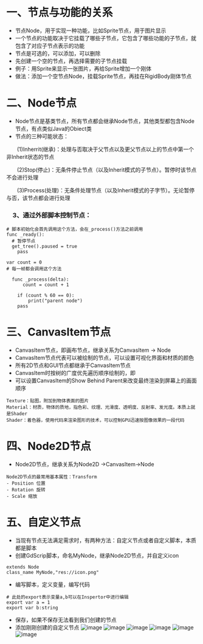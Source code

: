 # 一、节点与功能的关系

- 节点Node，用于实现一种功能，比如Sprite节点，用于图片显示
- 一个节点的功能取决于它挂载了哪些子节点，它包含了哪些功能的子节点，就包含了对应子节点表示的功能
- 节点是可选的，可以添加，可以删除
- 先创建一个空的节点，再选择需要的子节点挂载
- 例子：用Sprite来显示一张图片，再给Sprite增加一个刚体
- 做法：添加一个空节点Node，挂载Sprite节点，再挂在RigidBody刚体节点

# 二、Node节点

- Node节点是基类节点，所有节点都会继承Node节点，其他类型都包含Node节点，有点类似Java的Obiect类
- 节点的三种可能状态：

&emsp;&emsp;(1)Inherrit(继承)：处理与否取决于父节点以及更父节点以上的节点中第一个非Inherit状态的节点

&emsp;&emsp;(2)Stop(停止)：无条件停止节点（以及Inherit模式的子节点）。暂停时该节点不会进行处理

&emsp;&emsp;(3)Process(处理)：无条件处理节点（以及Inherit模式的子字节）。无论暂停与否，该节点都会进行处理

### &emsp;3、通过外部脚本控制节点：

```godot
# 脚本初始化会首先调用这个方法，会在_process()方法之前调用
func _ready():
  # 暂停节点
  get_tree().paused = true
	pass

var count = 0
# 每一帧都会调用这个方法

  func _process(delta):
	  count = count + 1	
  
	if (count % 60 == 0):
		print("parent node")
	pass
```
# 三、CanvasItem节点

- CanvasItem节点，即画布节点，继承关系为CanvasItem -> Node
- CanvasItem节点代表可以被绘制的节点，可以设置可视化界面和材质的颜色
- 所有2D节点和GUI节点都继承于CanvasItem节点
- CanvasItem时按树的广度优先遍历顺序绘制的，即
- 可以设置CanvasItem的Show Behind Parent来改变最终渲染到屏幕上的画面顺序
```
Texture：贴图，附加到物体表面的图片
Material：材质，物体的质地，指色彩、纹理、光滑度、透明度、反射率、发光度。本质上就是Shader
Shader：着色器，使用代码来渲染图形的技术，可以控制GPU迅速按图像效果的一段代码
```
# 四、Node2D节点

- Node2D节点，继承关系为Node2D ->CanvasItem->Node
```
Node2D节点的最常用基本属性：Transform
- Position 位置
- Rotation 旋转
- Scale 缩放
```
# 五、自定义节点

- 当现有节点无法满足需求时，有两种方法：自定义节点或者自定义脚本，本质都是脚本
- 创建GdScrip脚本，命名MyNode，继承Node2D节点，并自定义icon
```Godot
extends Node
class_name MyNode,"res://icon.png"
```
- 编写脚本，定义变量，编写代码
```Godot
# 此处的export表示变量a,b可以在Inspertor中进行编辑
export var a = 1
export var b:string
```
- 保存，如果不保存无法看到我们创建的节点
- 添加刚刚创建的自定义节点
![image](https://github.com/dameion-wang/Godot-learningBlog/IMG/自定义节点1.png)
![image](https://github.com/dameion-wang/Godot-learningBlog/IMG/自定义节点2.png)
![image](https://github.com/dameion-wang/Godot-learningBlog/IMG/自定义节点3.png)
![image](https://github.com/dameion-wang/Godot-learningBlog/IMG/添加自定义节点1.png)
![image](https://github.com/dameion-wang/Godot-learningBlog/IMG/添加自定义节点2.png)
![image](https://github.com/dameion-wang/Godot-learningBlog/IMG/添加自定义节点3.png)
